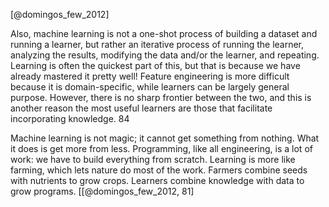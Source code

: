 
[@domingos_few_2012]

Also, machine learning is not a one-shot process of building a dataset and running a learner, but rather an iterative process of running the learner, analyzing the results, modifying the data and/or the learner, and repeating. Learning is often the quickest part of this, but that is because we have already mastered it pretty well! Feature engineering is more difficult because it is domain-specific, while learners can be largely general purpose. However, there is no sharp frontier between the two, and this is another reason the most useful learners are those that facilitate incorporating knowledge. 84


Machine learning is not magic; it cannot get something from nothing. What it does is get more from less. Programming, like all engineering, is a lot of work: we have to build everything from scratch. Learning is more like farming, which lets nature do most of the work. Farmers combine seeds with nutrients to grow crops. Learners combine knowledge with data to grow programs. [[@domingos_few_2012, 81]